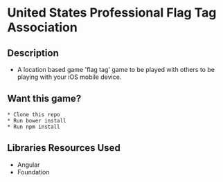 # United States Professional Flag Tag Association

## Description
* A location based game 'flag tag' game to be played with others to be playing with your iOS mobile device.

## Want this game?
	* Clone this repo
	* Run bower install
	* Run npm install

## Libraries Resources Used
  * Angular
  * Foundation
